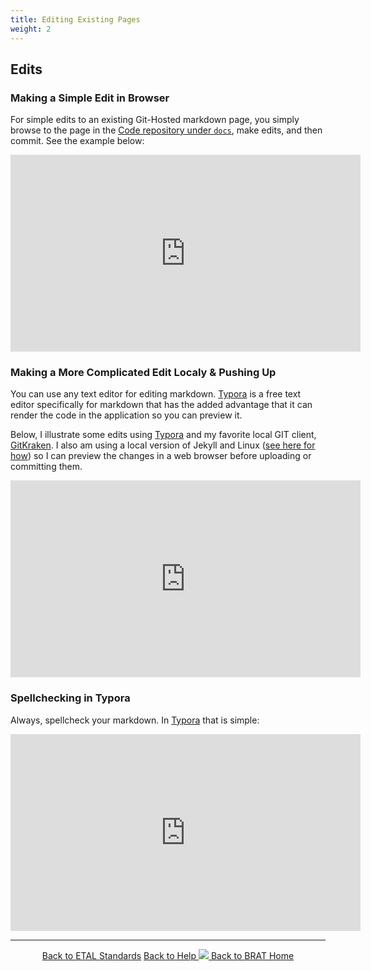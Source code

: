 ```yaml
---
title: Editing Existing Pages
weight: 2
---
```

## Edits

### Making a Simple Edit in Browser
For simple edits to an existing Git-Hosted markdown page, you simply browse to the page in the [Code repository under `docs`](https://github.com/Riverscapes/pyBRAT/tree/master/docs), make edits, and then commit. See the example below:

<iframe width="560" height="315" src="https://www.youtube.com/embed/5wTvqMnCZio" frameborder="0" allow="autoplay; encrypted-media" allowfullscreen></iframe>


### Making a More Complicated Edit Localy & Pushing Up

You can use any text editor for editing markdown. [Typora](https://typora.io/) is a free text editor specifically for markdown that has the added advantage that it can render the code in the application so you can preview it. 

Below, I illustrate some edits using  [Typora](https://typora.io/) and my favorite local GIT client, [GitKraken]( [Typora](https://typora.io/)). I also am using a local version of Jekyll and Linux ([see here for how](http://riverscapes.northarrowresearch.com/Technical_Reference/jekyll_toolbox.html#running-jekyll-locally)) so I can preview the changes in a web browser before uploading or committing them. 

<iframe width="560" height="315" src="https://www.youtube.com/embed/aIqSoQwi0N4" frameborder="0" allow="autoplay; encrypted-media" allowfullscreen></iframe>



### Spellchecking in Typora

Always, spellcheck your markdown. In  [Typora](https://typora.io/) that is simple:
<iframe width="560" height="315" src="https://www.youtube.com/embed/VAOSId6Cyi4" frameborder="0" allow="autoplay; encrypted-media" allowfullscreen></iframe>

------
<div align="center">
	<a class="hollow button" href="/Documentation/Standards"><i class = "fa fa-check-square-o"></i> Back to ETAL Standards</a>
	<a class="hollow button" href="/Documentation"><i class="fa fa-info-circle"></i> Back to Help </a>
	<a class="hollow button" href="/"><img src="/images/favicons/favicon-16x16.png">  Back to BRAT Home </a>  
</div>
